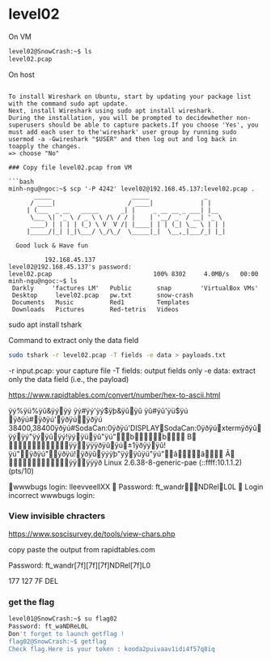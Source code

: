 # level02

On VM
```bash
level02@SnowCrash:~$ ls
level02.pcap
```

On host
```

To install Wireshark on Ubuntu, start by updating your package list with the command sudo apt update.
Next, install Wireshark using sudo apt install wireshark.
During the installation, you will be prompted to decidewhether non-superusers should be able to capture packets.If you choose 'Yes', you must add each user to the'wireshark' user group by running sudo usermod -a -Gwireshark "$USER" and then log out and log back in toapply the changes.
=> choose "No"

### Copy file level02.pcap from VM

```bash
minh-ngu@ngoc:~$ scp '-P 4242' level02@192.168.45.137:level02.pcap .
	   _____                      _____               _     
	  / ____|                    / ____|             | |    
	 | (___  _ __   _____      _| |     _ __ __ _ ___| |__  
	  \___ \| '_ \ / _ \ \ /\ / / |    | '__/ _` / __| '_ \ 
	  ____) | | | | (_) \ V  V /| |____| | | (_| \__ \ | | |
	 |_____/|_| |_|\___/ \_/\_/  \_____|_|  \__,_|___/_| |_|
                                                        
  Good luck & Have fun

          192.168.45.137 
level02@192.168.45.137's password: 
level02.pcap                            100% 8302     4.0MB/s   00:00    
minh-ngu@ngoc:~$ ls
 Darkly     'factures LM'   Public       snap        'VirtualBox VMs'
 Desktop     level02.pcap   pw.txt       snow-crash
 Documents   Music          Red1         Templates
 Downloads   Pictures       Red-tetris   Videos

```

sudo apt install tshark

Command to extract only the data field
```bash
sudo tshark -r level02.pcap -T fields -e data > payloads.txt
```

-r input.pcap: your capture file
-T fields: output fields only
-e data: extract only the data field (i.e., the payload)



https://www.rapidtables.com/convert/number/hex-to-ascii.html


ÿý%ÿü%ÿû&ÿýÿý ÿý#ÿý'ÿý$ÿþ&ÿûÿû ÿû#ÿû'ÿü$ÿú ÿðÿú#ÿðÿú'ÿðÿúÿðÿú  38400,38400ÿðÿú# SodaCan:0ÿðÿú'  DISPLAYSodaCan:0ÿðÿú xtermÿðÿûÿýÿý"ÿýÿûÿý!ÿýÿüÿû"ÿú"  b  b	B
ÿÿÿÿÿðÿûÿú ± 1ÿðÿýÿû!ÿú"ÿðÿú"ÿðÿú!ÿðÿûÿý ÿþ"ÿýÿû ÿü"ÿú"ââ	Â
ÿÿÿÿÿð
Linux 2.6.38-8-generic-pae (::ffff:10.1.1.2) (pts/10)

 wwwbugs login: l le ev ve el lX X
 
Password: ft_wandrNDRelL0L
 
 
Login incorrect
wwwbugs login: 


### View invisible chracters

https://www.soscisurvey.de/tools/view-chars.php

copy paste the output from rapidtables.com

Password: ft_wandr[7f][7f][7f]NDRel[7f]L0

177   127   7F    DEL

### get the flag
```bash
level01@SnowCrash:~$ su flag02
Password: ft_waNDReL0L
Don't forget to launch getflag !
flag02@SnowCrash:~$ getflag 
Check flag.Here is your token : kooda2puivaav1idi4f57q8iq

```